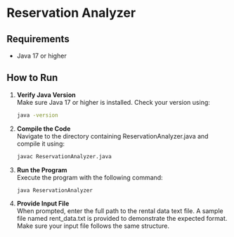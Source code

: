 # Reservation Analyzer

## Requirements

- Java 17 or higher

## How to Run

1. **Verify Java Version**  
   Make sure Java 17 or higher is installed. Check your version using:
   ```bash
   java -version

2. **Compile the Code**  
   Navigate to the directory containing ReservationAnalyzer.java and compile it using:
   ```bash
   javac ReservationAnalyzer.java

3. **Run the Program**  
   Execute the program with the following command:
   ```bash
   java ReservationAnalyzer

4. **Provide Input File**  
   When prompted, enter the full path to the rental data text file. A sample file named rent_data.txt is provided to demonstrate the expected format. Make sure your input file follows the same structure.
